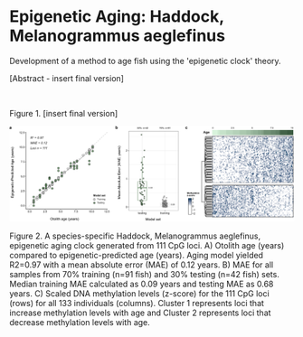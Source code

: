 # Epigenetic Aging: Haddock, Melanogrammus aeglefinus
Development of a method to age fish using the 'epigenetic clock' theory. 

[Abstract - insert final version]

![]()

Figure 1. [insert final version]

![](https://github.com/GMGI-Fisheries/Epigenetic_aging_haddock/blob/main/manuscript%20figures/Figure2_aging_clock.png?raw=true)

Figure 2. A species-specific Haddock, Melanogrammus aeglefinus, epigenetic aging clock generated from 111 CpG loci. A) Otolith age (years) compared to epigenetic-predicted age (years). Aging model yielded R2=0.97 with a mean absolute error (MAE) of 0.12 years. B) MAE for all samples from 70% training (n=91 fish) and 30% testing (n=42 fish) sets. Median training MAE calculated as 0.09 years and testing MAE as 0.68 years. C) Scaled DNA methylation levels (z-score) for the 111 CpG loci (rows) for all 133 individuals (columns). Cluster 1 represents loci that increase methylation levels with age and Cluster 2 represents loci that decrease methylation levels with age. 


